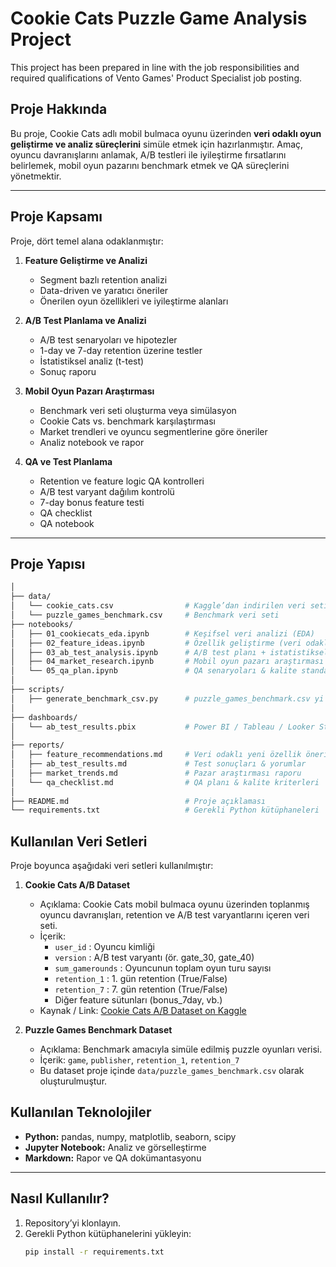 # Cookie Cats Puzzle Game Analysis Project

This project has been prepared in line with the job responsibilities and required qualifications of Vento Games' Product Specialist job posting.



## Proje Hakkında
Bu proje, Cookie Cats adlı mobil bulmaca oyunu üzerinden **veri odaklı oyun geliştirme ve analiz süreçlerini** simüle etmek için hazırlanmıştır. Amaç, oyuncu davranışlarını anlamak, A/B testleri ile iyileştirme fırsatlarını belirlemek, mobil oyun pazarını benchmark etmek ve QA süreçlerini yönetmektir.

---

## Proje Kapsamı
Proje, dört temel alana odaklanmıştır:

1. **Feature Geliştirme ve Analizi**
   - Segment bazlı retention analizi
   - Data-driven ve yaratıcı öneriler 
   - Önerilen oyun özellikleri ve iyileştirme alanları

2. **A/B Test Planlama ve Analizi**
   - A/B test senaryoları ve hipotezler
   - 1-day ve 7-day retention üzerine testler
   - İstatistiksel analiz (t-test)
   - Sonuç raporu 

3. **Mobil Oyun Pazarı Araştırması**
   - Benchmark veri seti oluşturma veya simülasyon
   - Cookie Cats vs. benchmark karşılaştırması
   - Market trendleri ve oyuncu segmentlerine göre öneriler
   - Analiz notebook ve rapor 

4. **QA ve Test Planlama**
   - Retention ve feature logic QA kontrolleri
   - A/B test varyant dağılım kontrolü
   - 7-day bonus feature testi
   - QA checklist 
   - QA notebook

---

## Proje Yapısı

``` bash 
│
├── data/
│   └── cookie_cats.csv                # Kaggle’dan indirilen veri seti
│   └── puzzle_games_benchmark.csv     # Benchmark veri seti
├── notebooks/
│   ├── 01_cookiecats_eda.ipynb        # Keşifsel veri analizi (EDA)
│   ├── 02_feature_ideas.ipynb         # Özellik geliştirme (veri odaklı + yaratıcı fikirler)
│   ├── 03_ab_test_analysis.ipynb      # A/B test planı + istatistiksel analiz
│   ├── 04_market_research.ipynb       # Mobil oyun pazarı araştırması + benchmark
│   └── 05_qa_plan.ipynb               # QA senaryoları & kalite standartları
│
├── scripts/
│   ├── generate_benchmark_csv.py      # puzzle_games_benchmark.csv yi üretmek için kullanılan script
│
├── dashboards/
│   └── ab_test_results.pbix           # Power BI / Tableau / Looker Studio dashboard
│
├── reports/
│   ├── feature_recommendations.md     # Veri odaklı yeni özellik önerileri
│   ├── ab_test_results.md             # Test sonuçları & yorumlar
│   ├── market_trends.md               # Pazar araştırması raporu
│   └── qa_checklist.md                # QA planı & kalite kriterleri
│
├── README.md                          # Proje açıklaması
└── requirements.txt                   # Gerekli Python kütüphaneleri


```

## Kullanılan Veri Setleri

Proje boyunca aşağıdaki veri setleri kullanılmıştır:

1. **Cookie Cats A/B Dataset**  
   - Açıklama: Cookie Cats mobil bulmaca oyunu üzerinden toplanmış oyuncu davranışları, retention ve A/B test varyantlarını içeren veri seti.  
   - İçerik: 
     - `user_id` : Oyuncu kimliği
     - `version` : A/B test varyantı (ör. gate_30, gate_40)
     - `sum_gamerounds` : Oyuncunun toplam oyun turu sayısı
     - `retention_1` : 1. gün retention (True/False)
     - `retention_7` : 7. gün retention (True/False)
     - Diğer feature sütunları (bonus_7day, vb.)
   - Kaynak / Link: [Cookie Cats A/B Dataset on Kaggle](https://www.kaggle.com/datasets/marwandiab/cookie-catsdataset?utm_source=chatgpt.com)

2. **Puzzle Games Benchmark Dataset**  
   - Açıklama: Benchmark amacıyla simüle edilmiş puzzle oyunları verisi.  
   - İçerik: `game`, `publisher`, `retention_1`, `retention_7`  
   - Bu dataset proje içinde `data/puzzle_games_benchmark.csv` olarak oluşturulmuştur.
  



## Kullanılan Teknolojiler
- **Python:** pandas, numpy, matplotlib, seaborn, scipy  
- **Jupyter Notebook:** Analiz ve görselleştirme  
- **Markdown:** Rapor ve QA dokümantasyonu  

---

## Nasıl Kullanılır?
1. Repository’yi klonlayın.
2. Gerekli Python kütüphanelerini yükleyin:
   ```bash
   pip install -r requirements.txt

